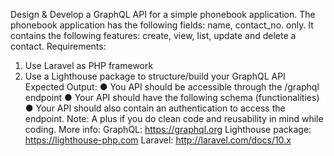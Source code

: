 Design & Develop a GraphQL API
for a simple phonebook application.
The phonebook application has the following fields: name, contact_no. only.
It contains the following features: create, view, list, update and delete a contact.
Requirements:
1. Use Laravel as PHP framework
2. Use a Lighthouse package to structure/build your GraphQL API
Expected Output:
● You API should be accessible through the /graphql endpoint
● Your API should have the following schema (functionalities)
● Your API should also contain an authentication to access the endpoint.
Note:
A plus if you do clean code and reusability in mind while coding.
More info:
GraphQL: https://graphql.org
Lighthouse package: https://lighthouse-php.com
Laravel: http://laravel.com/docs/10.x